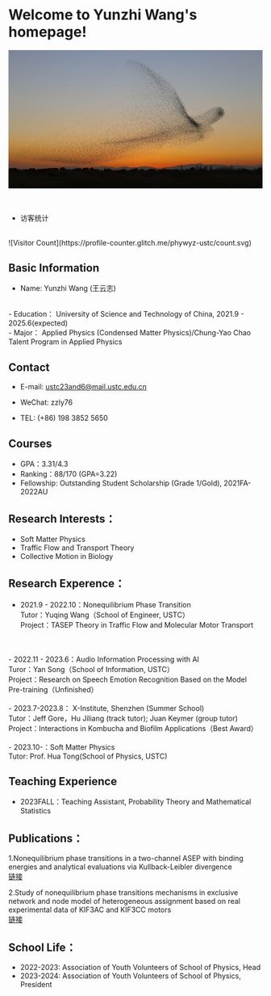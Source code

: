 # Welcome to Yunzhi Wang's homepage!
![bendi](R.jpg)

<br />
  
- 访客统计
<br />
![Visitor Count](https://profile-counter.glitch.me/phywyz-ustc/count.svg)


## Basic Information
- Name: Yunzhi Wang (王云志)
<br />
- Education：  University of Science and Technology of China, 2021.9 - 2025.6(expected)
<br />
- Major：  Applied Physics (Condensed Matter Physics)/Chung-Yao Chao Talent Program in Applied Physics

## Contact
- E-mail:    ustc23and6@mail.ustc.edu.cn

- WeChat:    zzly76

- TEL:        (+86) 198 3852 5650

## Courses
- GPA：3.31/4.3
- Ranking：88/170 (GPA=3.22)
- Fellowship: Outstanding Student Scholarship (Grade 1/Gold), 2021FA-2022AU


## Research Interests：
- Soft Matter Physics
- Traffic Flow and Transport Theory
- Collective Motion in Biology

## Research Experence：
- 2021.9 - 2022.10：Nonequilibrium Phase Transition<br />
Tutor：Yuqing Wang（School of Engineer, USTC）<br />
Project：TASEP Theory in Traffic Flow and Molecular Motor Transport
<br />
<br />
- 2022.11 - 2023.6：Audio Information Processing with AI<br />
Turor：Yan Song（School of Information, USTC）<br />
Project：Research on Speech Emotion Recognition Based on the Model Pre-training（Unfinished）
<br />
<br />
- 2023.7-2023.8： X-Institute, Shenzhen (Summer School)<br />
Tutor：Jeff Gore，Hu Jiliang (track tutor); Juan Keymer (group tutor)<br />
Project：Interactions in Kombucha and Biofilm Applications（Best Award）
<br />
<br />
- 2023.10-：Soft Matter Physics<br/>
Tutor: Prof. Hua Tong(School of Physics, USTC)

## Teaching Experience
- 2023FALL：Teaching Assistant, Probability Theory and Mathematical Statistics<br />
## Publications：
1.Nonequilibrium phase transitions in a two-channel ASEP with binding energies and analytical evaluations via Kullback-Leibler divergence
<br />
[链接](https://doi.org/10.1140/epjp/s13360-022-02708-5)


2.Study of nonequilibrium phase transitions mechanisms in exclusive network and node model of heterogeneous assignment based on real experimental data of KIF3AC and KIF3CC motors
<br />
[链接](https://doi.org/10.1140/epjp/s13360-022-03372-5)



## School Life：
- 2022-2023: Association of Youth Volunteers of School of Physics, Head
- 2023-2024: Association of Youth Volunteers of School of Physics, President
